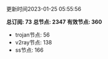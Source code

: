 更新时间2023-01-25 05:55:56

**总订阅: 73**
**总节点: 2347**
**有效节点: 360**
- trojan节点: 56
- v2ray节点: 138
- ss节点: 166
